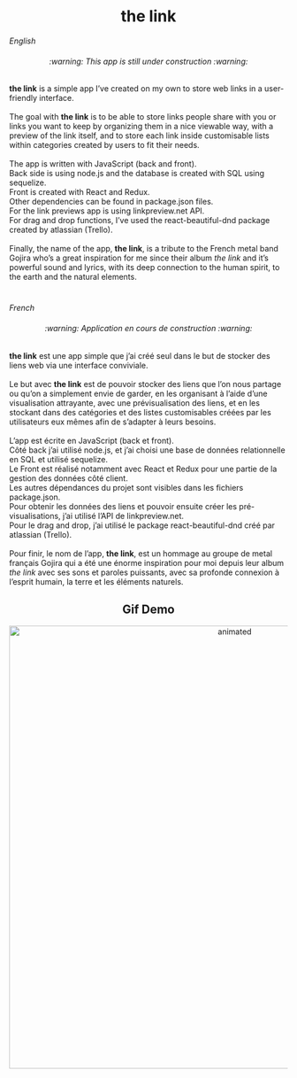 <h1 align="center">the link</h1>

<em>English</em>

<h6 align="center">:warning: This app is still under construction :warning:</h6>

<strong>the link</strong> is a simple app I’ve created on my own to store web links in a user-friendly interface.
<br>
<br>
The goal with <strong>the link</strong> is to be able to store links people share with you or links you want to keep by organizing them in a nice viewable way, with a preview of the link itself, and to store each link inside customisable lists within categories created by users to fit their needs.
<br>
<br>
The app is written with JavaScript (back and front).
<br>
Back side is using node.js and the database is created with SQL using sequelize.
<br>
Front is created with React and Redux.
<br>
Other dependencies can be found in package.json files.
<br>
For the link previews app is using linkpreview.net API.
<br>
For drag and drop functions, I’ve used the react-beautiful-dnd package created by atlassian (Trello).
<br>
<br>
Finally, the name of the app, <strong>the link</strong>, is a tribute to the French metal band Gojira who’s a great inspiration for me since their album <em>the link</em> and it’s powerful sound and lyrics, with its deep connection to the human spirit, to the earth and the natural elements.

<h1 align="center"> </h1>


<em>French</em>

<h6 align="center">:warning: Application en cours de construction :warning:</h6>

<strong>the link</strong> est une app simple que j’ai créé seul dans le but de stocker des liens web via une interface conviviale.
<br>
<br>
Le but avec <strong>the link</strong> est de pouvoir stocker des liens que l’on nous partage ou qu’on a simplement envie de garder, en les organisant à l’aide d’une visualisation attrayante, avec une prévisualisation des liens, et en les stockant dans des catégories et des listes customisables créées par les utilisateurs eux mêmes afin de s’adapter à leurs besoins. 
<br>
<br>
L’app est écrite en JavaScript (back et front).
<br>
Côté back j’ai utilisé node.js, et j’ai choisi une base de données relationnelle en SQL et utilisé sequelize.
<br>
Le Front est réalisé notamment avec React et Redux pour une partie de la gestion des données côté client.
<br>
Les autres dépendances du projet sont visibles dans les fichiers package.json.
<br>
Pour obtenir les données des liens et pouvoir ensuite créer les pré-visualisations, j’ai utilisé l’API de linkpreview.net. 
<br>
Pour le drag and drop, j’ai utilisé le package react-beautiful-dnd créé par atlassian (Trello).
<br>
<br>
Pour finir, le nom de l’app, <strong>the link</strong>, est un hommage au groupe de metal français Gojira qui a été une énorme inspiration pour moi depuis leur album <em>the link</em> avec ses sons et paroles puissants, avec sa profonde connexion à l’esprit humain, la terre et les éléments naturels.

<h2 align="center" >Gif Demo</h2>

<p align="center">
  <img src="https://github.com/theodorebing/Discovery/blob/main/the%20link%20demo.gif" alt="animated" width="800"/>
</p>
